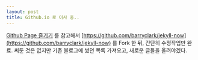 ```yaml
---
layout: post
title: Github.io 로 이사 중..
---
```


[Github Page 즐기기](http://ilmol.com/2015/01/Jekyll,Git%20%EC%9D%84%20%EB%AA%B0%EB%9D%BC%EB%8F%84%20%EB%AC%B4%EB%A3%8C%20Github%20Pages%20%EC%A6%90%EA%B8%B0%EA%B8%B0.html) 를 참고해서 [https://github.com/barryclark/jekyll-now](https://github.com/barryclark/jekyll-now) 를 Fork 한 뒤, 간단히 수정작업만 완료.
써둔 것은 없지만 기존 블로그에 썼던 목록 가져오고, 새로운 글들을 올려야겠다.